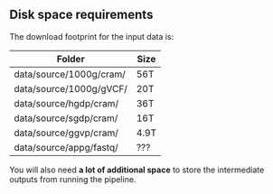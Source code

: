 ## Disk space requirements

The download footprint for the input data is:

| Folder                  | Size |
|-------------------------|------|
| data/source/1000g/cram/ | 56T  |
| data/source/1000g/gVCF/ | 20T  |
| data/source/hgdp/cram/  | 36T  |
| data/source/sgdp/cram/  | 16T  |
| data/source/ggvp/cram/  | 4.9T |
| data/source/appg/fastq/ | ???  |

You will also need **a lot of additional space** to store the intermediate outputs from running the pipeline.
